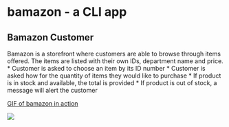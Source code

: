 # bamazon - a CLI app
## Bamazon Customer
Bamazon is a storefront where customers are able to browse through items offered. The items are listed with their own IDs, department name and price.
    * Customer is asked to choose an item by its ID number
    * Customer is asked how for the quantity of items they would like to purchase
    * If product is in stock and available, the total is provided
    * If product is out of stock, a message will alert the customer

[GIF of bamazon in action](./bamazon.gif)

<img src="./bamazon.gif">